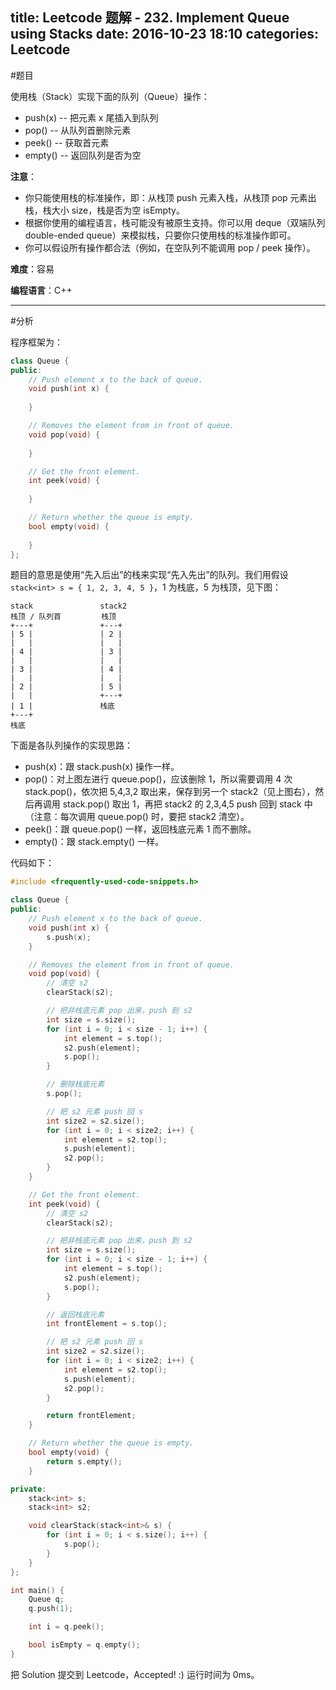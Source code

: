 title: Leetcode 题解 - 232. Implement Queue using Stacks
date: 2016-10-23 18:10
categories: Leetcode
---

#题目

使用栈（Stack）实现下面的队列（Queue）操作：

* push(x) -- 把元素 x 尾插入到队列
* pop() -- 从队列首删除元素
* peek() -- 获取首元素
* empty() -- 返回队列是否为空

<!-- more -->

**注意**：

* 你只能使用栈的标准操作，即：从栈顶 push 元素入栈，从栈顶 pop 元素出栈，栈大小 size，栈是否为空 isEmpty。
* 根据你使用的编程语言，栈可能没有被原生支持。你可以用 deque（双端队列 double-ended queue）来模拟栈，只要你只使用栈的标准操作即可。
* 你可以假设所有操作都合法（例如，在空队列不能调用 pop / peek 操作）。

**难度**：容易

**编程语言**：C++

---

#分析

程序框架为：

```cpp
class Queue {
public:
    // Push element x to the back of queue.
    void push(int x) {
        
    }

    // Removes the element from in front of queue.
    void pop(void) {
        
    }

    // Get the front element.
    int peek(void) {
        
    }

    // Return whether the queue is empty.
    bool empty(void) {
        
    }
};
```

题目的意思是使用“先入后出”的栈来实现“先入先出”的队列。我们用假设 `stack<int> s = { 1, 2, 3, 4, 5 }`，1 为栈底，5 为栈顶，见下图：

    stack               stack2
    栈顶 / 队列首         栈顶
    +---+               +---+
    | 5 |               | 2 |
    |   |               |   |
    | 4 |               | 3 |
    |   |               |   |
    | 3 |               | 4 |
    |   |               |   |
    | 2 |               | 5 |
    |   |               +---+
    | 1 |               栈底
    +---+
    栈底

下面是各队列操作的实现思路：

* push(x)：跟 stack.push(x) 操作一样。
* pop()：对上图左进行 queue.pop()，应该删除 1，所以需要调用 4 次 stack.pop()，依次把 5,4,3,2 取出来，保存到另一个 stack2（见上图右），然后再调用 stack.pop() 取出 1，再把 stack2 的 2,3,4,5 push 回到 stack 中（注意：每次调用 queue.pop() 时，要把 stack2 清空）。
* peek()：跟 queue.pop() 一样，返回栈底元素 1 而不删除。
* empty()：跟 stack.empty() 一样。

代码如下：

```cpp
#include <frequently-used-code-snippets.h>

class Queue {
public:
    // Push element x to the back of queue.
    void push(int x) {
        s.push(x);
    }

    // Removes the element from in front of queue.
    void pop(void) {
        // 清空 s2
        clearStack(s2);

        // 把非栈底元素 pop 出来，push 到 s2
        int size = s.size();
        for (int i = 0; i < size - 1; i++) {
            int element = s.top();
            s2.push(element);
            s.pop();
        }

        // 删除栈底元素
        s.pop();

        // 把 s2 元素 push 回 s
        int size2 = s2.size();
        for (int i = 0; i < size2; i++) {
            int element = s2.top();
            s.push(element);
            s2.pop();
        }
    }

    // Get the front element.
    int peek(void) {
        // 清空 s2
        clearStack(s2);

        // 把非栈底元素 pop 出来，push 到 s2
        int size = s.size();
        for (int i = 0; i < size - 1; i++) {
            int element = s.top();
            s2.push(element);
            s.pop();
        }

        // 返回栈底元素
        int frontElement = s.top();

        // 把 s2 元素 push 回 s
        int size2 = s2.size();
        for (int i = 0; i < size2; i++) {
            int element = s2.top();
            s.push(element);
            s2.pop();
        }

        return frontElement;
    }

    // Return whether the queue is empty.
    bool empty(void) {
        return s.empty();
    }

private:
    stack<int> s;
    stack<int> s2;

    void clearStack(stack<int>& s) {
        for (int i = 0; i < s.size(); i++) {
            s.pop();
        }
    }
};

int main() {
    Queue q;
    q.push(1);

    int i = q.peek();

    bool isEmpty = q.empty();
}
```

把 Solution 提交到 Leetcode，Accepted! :) 运行时间为 0ms。
